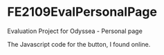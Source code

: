 # FE2109EvalPersonalPage
Evaluation Project for Odyssea - Personal page 

The Javascript code for the button, I found online. 
